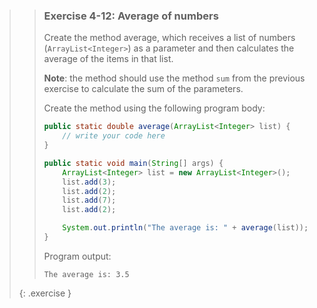 <!-- WAS 3-22 -->
>> ### Exercise 4-12: Average of numbers
>> 
>> Create the method average, which receives a list of numbers (`ArrayList<Integer>`) as a parameter and then calculates the average of the items in that list.
>> 
>> **Note**: the method should use the method `sum` from the previous exercise to calculate the sum of the parameters.
>> 
>> Create the method using the following program body:
>> 
>>```java
>> public static double average(ArrayList<Integer> list) {
>>     // write your code here
>> }
>> 
>> public static void main(String[] args) {
>>     ArrayList<Integer> list = new ArrayList<Integer>();
>>     list.add(3);
>>     list.add(2);
>>     list.add(7);
>>     list.add(2);
>> 
>>     System.out.println("The average is: " + average(list));
>> }
>>```
>>
>> Program output:
>> 
>>```output
>> The average is: 3.5
>>```
>> 
>{: .exercise }